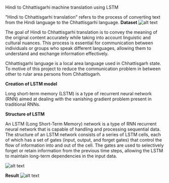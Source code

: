 Hindi to Chhattisgarhi machine translation using LSTM

"Hindi to Chhattisgarhi translation" refers to the process of converting text from the Hindi language to the Chhattisgarhi language. 
**Dataset**
![alt text](https://github.com/Pankajkashyap1/Hindi_2_Chhattisgarhi_Translation/blob/master/img/dataset.avif)

The goal of Hindi to Chhattisgarhi translation is to convey the meaning of the original content accurately while taking into account linguistic and cultural nuances. This process is essential for communication between individuals or groups who speak different languages, allowing them to understand and exchange information effectively.

Chhattisgarhi language is a local area language used in Chhattisgarh state. To motive of this project to reduce the communication problem in between other to rular area persons from Chhattisgarh. 

**Creation of LSTM model**

Long short-term memory (LSTM) is a type of recurrent neural network (RNN) aimed at dealing with the vanishing gradient problem present in traditional RNNs.

**Structure of LSTM**

An LSTM (Long Short-Term Memory) network is a type of RNN recurrent neural network that is capable of handling and processing sequential data. The structure of an LSTM network consists of a series of LSTM cells, each of which has a set of gates (input, output, and forget gates) that control the flow of information into and out of the cell. The gates are used to selectively forget or retain information from the previous time steps, allowing the LSTM to maintain long-term dependencies in the input data.

![alt text](https://github.com/Pankajkashyap1/Hindi_2_Chhattisgarhi_Translation/blob/master/img/LSTM_Recurrent_unit.avif)

**Result**
![alt text](https://github.com/Pankajkashyap1/Hindi_2_Chhattisgarhi_Translation/blob/master/img/Result.avif)

